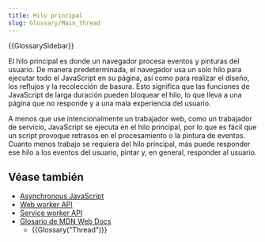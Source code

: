 ```yaml
---
title: Hilo principal
slug: Glossary/Main_thread
---
```


{{GlossarySidebar}}

El hilo principal es donde un navegador procesa eventos y pinturas del usuario. De manera predeterminada, el navegador usa un solo hilo para ejecutar todo el JavaScript en su página, así como para realizar el diseño, los reflujos y la recolección de basura. Esto significa que las funciones de JavaScript de larga duración pueden bloquear el hilo, lo que lleva a una página que no responde y a una mala experiencia del usuario.

A menos que use intencionalmente un trabajador web, como un trabajador de servicio, JavaScript se ejecuta en el hilo principal, por lo que es fácil que un script provoque retrasos en el procesamiento o la pintura de eventos. Cuanto menos trabajo se requiera del hilo principal, más puede responder ese hilo a los eventos del usuario, pintar y, en general, responder al usuario.

## Véase también

- [Asynchronous JavaScript](/es/docs/Learn/JavaScript/Asynchronous)
- [Web worker API](/es/docs/Web/API/Web_Workers_API)
- [Service worker API](/es/docs/Web/API/Service_Worker_API)
- [Glosario de MDN Web Docs](/es/docs/Glossary)
  - {{Glossary("Thread")}}
